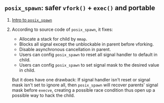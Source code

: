 ## `posix_spawn`: safer `vfork()` + `exec()` and portable

 1. [Intro to `posix_spawn`](https://zatrazz.github.io/Launching-Process/)
 2. According to source code of `posix_spawn`, it fixes:
    - Allocate a stack for child by `mmap`.
    - Blocks all signal except the unblockable in parent before vforking.
    - Disable asynchronous cancellation in parent.
    - Users can config `posix_spawn` to reset all signal handler to default in child.
    - Users can config `posix_spawn` to set signal mask to the desired value in child.
    
    But it does have one drawback: If signal handler isn't reset or signal mask isn't set to ignore all, then `posix_spawn` will
    recover parents' signal mask before `execve`, creating a possible race condition thus open up a possible way to hack the child.
